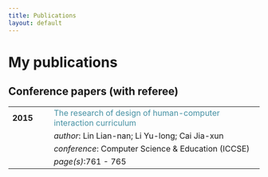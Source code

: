 ```yaml
---
title: Publications
layout: default
---
```


# My publications


## Conference papers (with referee)

|||
|---|---|
| **2015**&nbsp;&nbsp;&nbsp;&nbsp;&nbsp;&nbsp; | <font color="#4590a3" size = "3px">The research of design of human-computer interaction curriculum</font> |
|| *author*: Lin Lian-nan; Li Yu-long; Cai Jia-xun |
|| *conference*: Computer Science & Education (ICCSE) |
|| *page(s)*:761 - 765 

